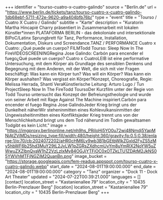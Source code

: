 +++
identifier = "tourso-cuatro-x-cuatro-galindo"
source = "Berlin.de"
url = "https://www.berlin.de/tickets/tanz/tourso-cuatro-x-cuatro-galindo-1db68ebf-5711-472e-9620-a9a404bfb76b/"
type = "event"
title = "Tourso / Cuatro X Cuatro / Galindo"
subtitle = "Karte"
description = "Kuratorin Martha Hincapié Charry präsentiert in Zusammenarbeit mit lokalen Künstler*innen PLATAFORMA BERLIN - das dekoloniale und intersektionale BIPoC/Latinx Sprungbrett für Tanz, Performance, Installation, Dokumentation, Diskurs und Screendance.TANZ / PERFORMANCE Cuatro x Cuatro: ¿Qué puede un cuerpo? FILMTodd Tourso: Sleep Now In The FireVIDEOSCREENINGRegina Jose Galindo: Carbón para encender el fuego¿Qué puede un cuerpo? Cuatro x CuatroLEIB ist eine performative Untersuchung, mit dem Körper als Grundlage des sensiblen Denkens und Begegnung mit dem Anderen, mit der Welt, die sich mit vier Fragen beschäftigt: Was kann ein Körper tun? Was will ein Körper? Was kann ein Körper aushalten? Was vergisst ein Körper?Konzept, Choreografie, Regie: Melissa Herrada, Shantí VeraKünstlerische Leitung: Arturo Lugo / Tun ProjectSleep Now In The FireTodd ToursoDer Kurzfilm unter der Regie von Todd Tourso untersucht das Konzept der Befreiungstheologie und wurde von seiner Arbeit mit Rage Against The Machine inspiriert.Carbón para encender el fuego Regina Jose GalindoJeder Krieg bringt uns der Dunkelheit näherWir steheninmitten eines Kohlevulkansinmitten der Ungewissheitinmitten eines Konfliktsjeder Krieg trennt uns von der Menschlichkeitund bringt uns dem Tod näherund im Todim gewaltsamen Todgibt es kein Licht."
image = "https://imgproxy.berlinonline.net/nh9hs_PRiIoHi5YO0u72wi48Nmdj5YapMNjAtZViMDs/resizing_type:fill/width:480/height:360/gravity:fp:0.5:0.38/enlarge:1/q:70/cb:2024072202/aHR0cHM6Ly9wb3B1bGEtbWlkZGxld2FyZS5zMy5hbWF6b25hd3MuY29tL2JvLW1pZGRsZXdhcmUvYm8uYmRlX2NoYW5uZWwuZXZlbnQvaW1hZ2VzLzIxMy84OGJjYTFiOC0xOTZkLTU1ZDAtM2JkNS05YWVhMTFjNGZiM2QuanBn.png"
image_bucket = "https://storage.googleapis.com/fem-readup.appspot.com/tourso-cuatro-x-cuatro-galindo.webp"
start_date = "2024-08-01T19:00:00.000"
end_date = "2024-08-01T19:00:00.000"
category = "Tanz"
organizer = "Dock 11 - Dock Art Theater"
updated = "2024-07-22T00:39:21.000"
languages = []
[contact]
location_street = "Kastanienallee 79"
location_city = " 10435 Berlin-Prenzlauer Berg"
[location]
location_street = "Kastanienallee 79"
location_city = " 10435 Berlin-Prenzlauer Berg"
+++